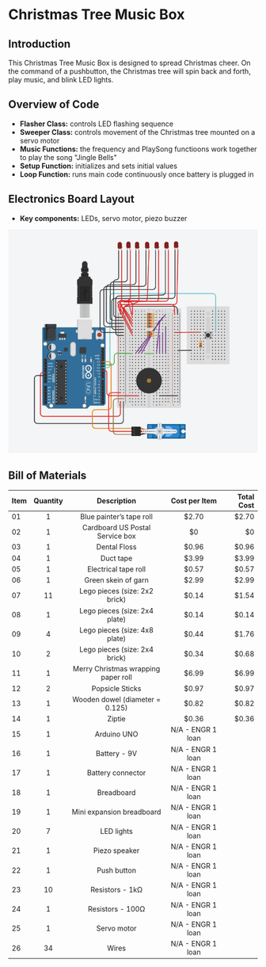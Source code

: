 # Christmas Tree Music Box

## Introduction

This Christmas Tree Music Box is designed to spread Christmas cheer. On the command of a pushbutton, the Christmas tree will spin back and forth, play music, and blink LED lights.

## Overview of Code

* **Flasher Class:** controls LED flashing sequence
* **Sweeper Class:** controls movement of the Christmas tree mounted on a servo motor
* **Music Functions:** the frequency and PlaySong functioons work together to play the song "Jingle Bells"
* **Setup Function:**  initializes and sets initial values
* **Loop Function:** runs main code continuously once battery is plugged in

## Electronics Board Layout

* **Key components:** LEDs, servo motor, piezo buzzer

<img src = ElectronicsBoardGraphic.png
alt = "Electronics Board Layout">

## Bill of Materials

| Item        | Quantity    | Description | Cost per Item | Total Cost    |
| :---        |    :----:   |    :----:   |     :----:    |          ---: |
| 01 | 1 | Blue painter’s tape roll | $2.70 | $2.70 |
| 02 | 1 | Cardboard US Postal Service box | $0 | $0 |
| 03 | 1 | Dental Floss | $0.96 | $0.96 |
| 04 | 1 | Duct tape | $3.99 | $3.99 |
| 05 | 1 | Electrical tape roll | $0.57 | $0.57 |
| 06 | 1 | Green skein of garn | $2.99 | $2.99 |
| 07 | 11 | Lego pieces (size: 2x2 brick) | $0.14 | $1.54 |
| 08 | 1 | Lego pieces (size: 2x4 plate) | $0.14 | $0.14 |
| 09 | 4 | Lego pieces (size: 4x8 plate) | $0.44 | $1.76 |
| 10 | 2 | Lego pieces (size: 2x4 brick) | $0.34 | $0.68 |
| 11 | 1 | Merry Christmas wrapping paper roll | $6.99 | $6.99 |
| 12 | 2 | Popsicle Sticks | $0.97 | $0.97 |
| 13 | 1 | Wooden dowel (diameter = 0.125) | $0.82 | $0.82 |
| 14 | 1 | Ziptie | $0.36 | $0.36 |
| 15 | 1 | Arduino UNO | N/A - ENGR 1 loan |
| 16 | 1 | Battery - 9V | N/A - ENGR 1 loan |
| 17 | 1 | Battery connector | N/A - ENGR 1 loan |
| 18 | 1 | Breadboard | N/A - ENGR 1 loan |
| 19 | 1 | Mini expansion breadboard | N/A - ENGR 1 loan |
| 20 | 7 | LED lights | N/A - ENGR 1 loan |
| 21 | 1 | Piezo speaker | N/A - ENGR 1 loan |
| 22 | 1 | Push button | N/A - ENGR 1 loan |
| 23 | 10 | Resistors - 1kΩ | N/A - ENGR 1 loan |
| 24 | 1 | Resistors - 100Ω | N/A - ENGR 1 loan |
| 25 | 1 | Servo motor | N/A - ENGR 1 loan |
| 26 | 34 | Wires | N/A - ENGR 1 loan |
